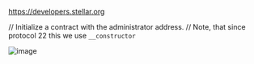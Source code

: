 https://developers.stellar.org

// Initialize a contract with the administrator address.
// Note, that since protocol 22 this we use `__constructor` 

![image](https://github.com/user-attachments/assets/d5f778a7-eda2-4cd9-9059-c8a2f82e15cc)
